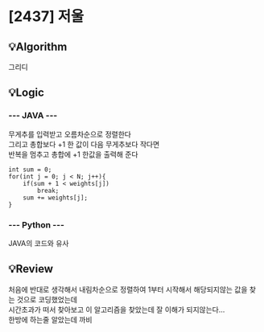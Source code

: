 # [2437] 저울
## 💡Algorithm
그리디

## 💡Logic
### --- JAVA ---
무게추를 입력받고 오름차순으로 정렬한다  
그리고 총합보다 +1 한 값이 다음 무게추보다 작다면  
반복을 멈추고 총합에 +1 한값을 출력해 준다

    int sum = 0;
    for(int j = 0; j < N; j++){
        if(sum + 1 < weights[j])
            break;
        sum += weights[j];
    }

### --- Python ---

JAVA의 코드와 유사

## 💡Review
처음에 반대로 생각해서 내림차순으로 정렬하여 1부터 시작해서 해당되지않는 값을 찾는 것으로 코딩했었는데  
시간초과가 떠서 찾아보고 이 알고리즘을 찾았는데 잘 이해가 되지않는다...  
한방에 하는줄 알았는데 까비